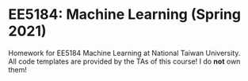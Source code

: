 # EE5184: Machine Learning (Spring 2021)
Homework for EE5184 Machine Learning at National Taiwan University. <br>
All code templates are provided by the TAs of this course! I do **not** own them!

